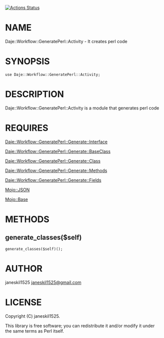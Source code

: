 [![Actions Status](https://github.com/janeskil1525/Daje-Workflow-GeneratePerl-Activity/actions/workflows/test.yml/badge.svg)](https://github.com/janeskil1525/Daje-Workflow-GeneratePerl-Activity/actions)
# NAME

Daje::Workflow::GeneratePerl::Activity - It creates perl code

# SYNOPSIS

    use Daje::Workflow::GeneratePerl::Activity;

# DESCRIPTION

Daje::Workflow::GeneratePerl::Activity is a module that generates perl code

# REQUIRES

[Daje::Workflow::GeneratePerl::Generate::Interface](https://metacpan.org/pod/Daje%3A%3AWorkflow%3A%3AGeneratePerl%3A%3AGenerate%3A%3AInterface) 

[Daje::Workflow::GeneratePerl::Generate::BaseClass](https://metacpan.org/pod/Daje%3A%3AWorkflow%3A%3AGeneratePerl%3A%3AGenerate%3A%3ABaseClass) 

[Daje::Workflow::GeneratePerl::Generate::Class](https://metacpan.org/pod/Daje%3A%3AWorkflow%3A%3AGeneratePerl%3A%3AGenerate%3A%3AClass) 

[Daje::Workflow::GeneratePerl::Generate::Methods](https://metacpan.org/pod/Daje%3A%3AWorkflow%3A%3AGeneratePerl%3A%3AGenerate%3A%3AMethods) 

[Daje::Workflow::GeneratePerl::Generate::Fields](https://metacpan.org/pod/Daje%3A%3AWorkflow%3A%3AGeneratePerl%3A%3AGenerate%3A%3AFields) 

[Mojo::JSON](https://metacpan.org/pod/Mojo%3A%3AJSON) 

[Mojo::Base](https://metacpan.org/pod/Mojo%3A%3ABase) 

# METHODS

## generate\_classes($self)

    generate_classes($self)();

# AUTHOR

janeskil1525 <janeskil1525@gmail.com>

# LICENSE

Copyright (C) janeskil1525.

This library is free software; you can redistribute it and/or modify
it under the same terms as Perl itself.
